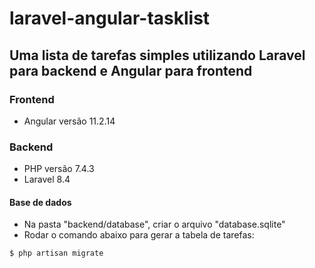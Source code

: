 # laravel-angular-tasklist
## Uma lista de tarefas simples utilizando Laravel para backend e Angular para frontend

### Frontend
* Angular versão 11.2.14

### Backend
* PHP versão 7.4.3
* Laravel 8.4
#### Base de dados
* Na pasta "backend/database", criar o arquivo "database.sqlite"
* Rodar o comando abaixo para gerar a tabela de tarefas:
```
$ php artisan migrate
```
